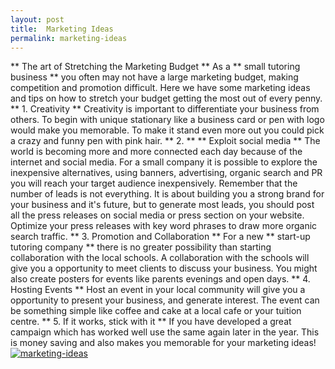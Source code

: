 ```yaml
---
layout: post
title:  Marketing Ideas
permalink: marketing-ideas
---
```

** The art of Stretching the Marketing Budget ** As a ** small tutoring business ** you often may not have a large marketing budget, making competition and promotion difficult. Here we have some marketing ideas and tips on how to stretch your budget getting the most out of every penny. ** 1\. Creativity ** Creativity is important to differentiate your business from others. To begin with unique stationary like a business card or pen with logo would make you memorable. To make it stand even more out you could pick a crazy and funny pen with pink hair. ** 2\. ** ** Exploit social media ** The world is becoming more and more connected each day because of the internet and social media. For a small company it is possible to explore the inexpensive alternatives, using banners, advertising, organic search and PR you will reach your target audience inexpensively. Remember that the number of leads is not everything. It is about building you a strong brand for your business and it's future, but to generate most leads, you should post all the press releases on social media or press section on your website. Optimize your press releases with key word phrases to draw more organic search traffic. ** 3\. Promotion and Collaboration ** For a new ** start-up tutoring company ** there is no greater possibility than starting collaboration with the local schools. A collaboration with the schools will give you a opportunity to meet clients to discuss your business. You might also create posters for events like parents evenings and open days. ** 4\. Hosting Events ** Host an event in your local community will give you a opportunity to present your business, and generate interest. The event can be something simple like coffee and cake at a local cafe or your tuition centre. ** 5\. If it works, stick with it ** If you have developed a great campaign which has worked well use the same again later in the year. This is money saving and also makes you memorable for your marketing ideas! [ ![marketing-ideas](http://www.tutorcruncher.com/wp-content/uploads/2014/02/idea.png) ](http://www.tutorcruncher.com/wp-content/uploads/2014/02/idea.png)

